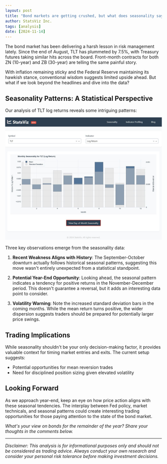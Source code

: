 ```yaml
---
layout: post
title: "Bond markets are getting crushed, but what does seasonality say?"
author: StatsViz Inc. 
tags: [analysis]
date: [2024-11-14]
---
```


The bond market has been delivering a harsh lesson in risk management lately. Since the end of August, TLT has plummeted by 7.5%, with Treasury futures taking similar hits across the board. Front-month contracts for both ZN (10-year) and ZB (30-year) are telling the same painful story.

With inflation remaining sticky and the Federal Reserve maintaining its hawkish stance, conventional wisdom suggests limited upside ahead. But what if we look beyond the headlines and dive into the data?

## Seasonality Patterns: A Statistical Perspective

Our analysis of TLT log returns reveals some intriguing patterns:

![TLT log return seasonality](/assets/2024-11-14-analysis-tlt-seasonality/2024-11-14-tlt-seasonality.JPG)

Three key observations emerge from the seasonality data:

1. **Recent Weakness Aligns with History**: The September-October downturn actually follows historical seasonal patterns, suggesting this move wasn't entirely unexpected from a statistical standpoint.

2. **Potential Year-End Opportunity**: Looking ahead, the seasonal pattern indicates a tendency for positive returns in the November-December period. This doesn't guarantee a reversal, but it adds an interesting data point to consider.

3. **Volatility Warning**: Note the increased standard deviation bars in the coming months. While the mean return turns positive, the wider dispersion suggests traders should be prepared for potentially larger price swings.

## Trading Implications

While seasonality shouldn't be your only decision-making factor, it provides valuable context for timing market entries and exits. The current setup suggests:

- Potential opportunities for mean reversion trades
- Need for disciplined position sizing given elevated volatility

## Looking Forward

As we approach year-end, keep an eye on how price action aligns with these seasonal tendencies. The interplay between Fed policy, market technicals, and seasonal patterns could create interesting trading opportunities for those paying attention to the state of the bond market.

*What's your view on bonds for the remainder of the year? Share your thoughts in the comments below.*

---
*Disclaimer: This analysis is for informational purposes only and should not be considered as trading advice. Always conduct your own research and consider your personal risk tolerance before making investment decisions.*
